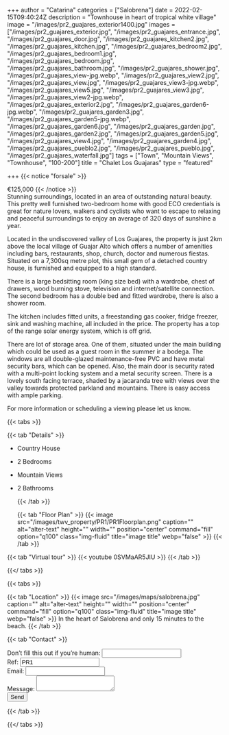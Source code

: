 +++
author = "Catarina"
categories = ["Salobrena"]
date = 2022-02-15T09:40:24Z
description = "Townhouse in heart of tropical white village"
image = "/images/pr2_guajares_exterior1400.jpg"
images = ["/images/pr2_guajares_exterior.jpg", "/images/pr2_guajares_entrance.jpg", "/images/pr2_guajares_door.jpg", "/images/pr2_guajares_kitchen2.jpg", "/images/pr2_guajares_kitchen.jpg", "/images/pr2_guajares_bedroom2.jpg", "/images/pr2_guajares_bedroom1.jpg", "/images/pr2_guajares_bedroom.jpg", "/images/pr2_guajares_bathroom.jpg", "/images/pr2_guajares_shower.jpg", "/images/pr2_guajares_view-jpg.webp", "/images/pr2_guajares_view2.jpg", "/images/pr2_guajares_view.jpg", "/images/pr2_guajares_view3-jpg.webp", "/images/pr2_guajares_view5.jpg", "/images/pr2_guajares_view3.jpg", "/images/pr2_guajares_view2-jpg.webp", "/images/pr2_guajares_exterior2.jpg", "/images/pr2_guajares_garden6-jpg.webp", "/images/pr2_guajares_garden3.jpg", "/images/pr2_guajares_garden5-jpg.webp", "/images/pr2_guajares_garden6.jpg", "/images/pr2_guajares_garden.jpg", "/images/pr2_guajares_garden2.jpg", "/images/pr2_guajares_garden5.jpg", "/images/pr2_guajares_view4.jpg", "/images/pr2_guajares_garden4.jpg", "/images/pr2_guajares_pueblo2.jpg", "/images/pr2_guajares_pueblo.jpg", "/images/pr2_guajares_waterfall.jpg"]
tags = ["Town", "Mountain Views", "Townhouse", "100-200"]
title = "Chalet Los Guajaras"
type = "featured"

+++
{{< notice "forsale" >}}

€125,000 {{< /notice >}}  
Stunning surroundings, located in an area of outstanding natural beauty. This pretty well furnished two-bedroom home with good ECO credentials is great for nature lovers, walkers and cyclists who want to escape to relaxing and peaceful surroundings to enjoy an average of 320 days of sunshine a year.

Located in the undiscovered valley of Los Guajares, the property is just 2km above the local village of Guajar Alto which offers a number of amenities including bars, restaurants, shop, church, doctor and numerous fiestas. Situated on a 7,300sq metre plot, this small gem of a detached country house, is furnished and equipped to a high standard. 

There is a large bedsitting room (king size bed) with a wardrobe, chest of drawers, wood burning stove, television and internet/satellite connection. The second bedroom has a double bed and fitted wardrobe, there is also a shower room. 

The kitchen includes fitted units, a freestanding gas cooker, fridge freezer, sink and washing machine, all included in the price. The property has a top of the range solar energy system, which is off grid. 

There are lot of storage area. One of them, situated under the main building which could be used as a guest room in the summer ir a bodega. The windows are all double-glazed maintenance-free PVC and have metal security bars, which can be opened. Also, the main door is security rated with a multi-point locking system and a metal security screen. There is a lovely south facing terrace, shaded by a jacaranda tree with views over the valley towards protected parkland and mountains. There is easy access with ample parking. 

For more information or scheduling a viewing please let us know.

{{< tabs >}}

{{< tab "Details" >}}

* Country House
* 2 Bedrooms
* Mountain Views
* 2 Bathrooms

  {{< /tab >}}

  {{< tab "Floor Plan" >}} {{< image src="/images/twv_property/PR1/PR1Floorplan.png" caption="" alt="alter-text" height="" width="" position="center" command="fill" option="q100" class="img-fluid" title="image title" webp="false" >}} {{< /tab >}}

{{< tab "Virtual tour" >}} {{< youtube 0SVMaAR5JIU >}} {{< /tab >}}

{{</ tabs >}}

{{< tabs >}}

{{< tab "Location" >}}
{{< image src="/images/maps/salobrena.jpg" caption="" alt="alter-text" height="" width="" position="center" command="fill" option="q100" class="img-fluid" title="image title" webp="false" >}}
In the heart of Salobrena and only 15 minutes to the beach. {{< /tab >}}

{{< tab "Contact" >}} <form name="propertyContact" method="POST" netlify-honeypot="bot-field" data-netlify="true">
<div class="form-group">
<label>Don’t fill this out if you’re human: <input name="bot-field" /></label>
</div>
<div class="form-group">
<label>Ref: <input name="property-ref" class="form-control" value="PR1" readonly/></label>
</div>
<div class="form-group">
<label>Email: <input type="text" class="form-control" name="email" /></label>
</div>
<div class="form-group">
<label>Message: </label> <textarea name="message" class="form-control"></textarea>
</div>
<button type="submit" class="btn btn-primary">Send</button>
</form> {{< /tab >}}

{{</ tabs >}}